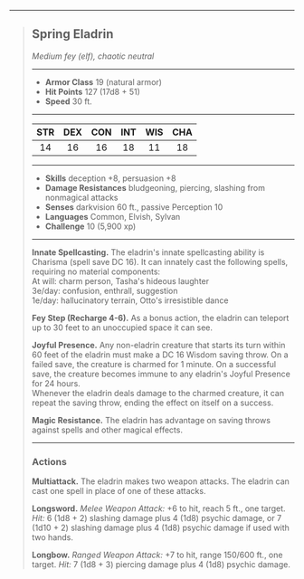 ***
> ## Spring Eladrin
> *Medium fey (elf), chaotic neutral*
> 
> ***
> 
> - **Armor Class** 19 (natural armor)
> - **Hit Points** 127 (17d8 + 51)
> - **Speed** 30 ft.
> 
> ***
> 
> |STR|DEX|CON|INT|WIS|CHA|
> |:---:|:---:|:---:|:---:|:---:|:---:|
> |14|16|16|18|11|18|
> 
> ***
> 
> - **Skills** deception +8, persuasion +8
> - **Damage Resistances** bludgeoning, piercing, slashing from nonmagical attacks
> - **Senses** darkvision 60 ft., passive Perception 10
> - **Languages** Common, Elvish, Sylvan
> - **Challenge** 10 (5,900 xp)
> 
> ***
> 
> **Innate Spellcasting.** The eladrin's innate spellcasting ability is Charisma (spell save DC 16). It can innately cast the following spells, requiring no material components:  
> At will: charm person, Tasha's hideous laughter  
> 3e/day: confusion, enthrall, suggestion  
> 1e/day: hallucinatory terrain, Otto's irresistible dance
> 
> **Fey Step (Recharge 4-6).** As a bonus action, the eladrin can teleport up to 30 feet to an unoccupied space it can see.
> 
> **Joyful Presence.** Any non-eladrin creature that starts its turn within 60 feet of the eladrin must make a DC 16 Wisdom saving throw. On a failed save, the creature is charmed for 1 minute. On a successful save, the creature becomes immune to any eladrin's Joyful Presence for 24 hours.  
> Whenever the eladrin deals damage to the charmed creature, it can repeat the saving throw, ending the effect on itself on a success.
> 
> **Magic Resistance.** The eladrin has advantage on saving throws against spells and other magical effects.
> 
> ***
> 
> ### Actions
> **Multiattack.** The eladrin makes two weapon attacks. The eladrin can cast one spell in place of one of these attacks.
> 
> **Longsword.** *Melee Weapon Attack:* +6 to hit, reach 5 ft., one target. *Hit:* 6 (1d8 + 2) slashing damage plus 4 (1d8) psychic damage, or 7 (1d10 + 2) slashing damage plus 4 (1d8) psychic damage if used with two hands.
> 
> **Longbow.** *Ranged Weapon Attack:* +7 to hit, range 150/600 ft., one target. *Hit:* 7 (1d8 + 3) piercing damage plus 4 (1d8) psychic damage.